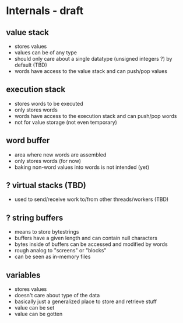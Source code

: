# Internals - draft

## value stack
- stores values
- values can be of any type
- should only care about a single datatype (unsigned integers ?) by default (TBD)
- words have access to the value stack and can push/pop values

## execution stack
- stores words to be executed
- only stores words
- words have access to the execution stack and can push/pop words
- not for value storage (not even temporary)

## word buffer
- area where new words are assembled
- only stores words (for now)
- baking non-word values into words is not intended (yet)

## ? virtual stacks (TBD)
- used to send/receive work to/from other threads/workers (TBD)

## ? string buffers
- means to store bytestrings
- buffers have a given length and can contain null characters
- bytes inside of buffers can be accessed and modified by words
- rough analog to "screens" or "blocks"
- can be seen as in-memory files

## variables
- stores values
- doesn't care about type of the data
- basically just a generalized place to store and retrieve stuff
- value can be set
- value can be gotten
